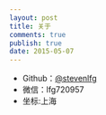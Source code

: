```yaml
---
layout: post
title: 关于
comments: true
publish: true
date: 2015-05-07
---
```



* Github：[@stevenlfg](https://github.com/stevenlfg)
* 微信：lfg720957
* 坐标:上海
